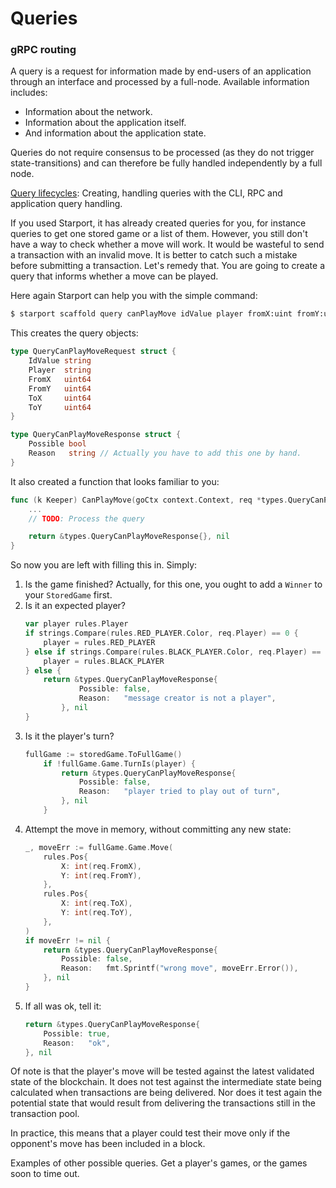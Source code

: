 # Queries

### gRPC routing

A query is a request for information made by end-users of an application through an interface and processed by a full-node. Available information includes:

* Information about the network.
* Information about the application itself.
* And information about the application state.

Queries do not require consensus to be processed (as they do not trigger state-transitions) and can therefore be fully handled independently by a full node.

<HighlightBox info=”info”>

[Query lifecycles](https://github.com/cosmos/cosmos-sdk/blob/master/docs/basics/query-lifecycle.md): Creating, handling queries with the CLI, RPC and application query handling.

</HighlightBox>

<ExpansionPanel title="Show me some code for my checkers blockchain">

If you used Starport, it has already created queries for you, for instance queries to get one stored game or a list of them. However, you still don't have a way to check whether a move will work. It would be wasteful to send a transaction with an invalid move. It is better to catch such a mistake before submitting a transaction. Let's remedy that. You are going to create a query that informs whether a move can be played.

Here again Starport can help you with the simple command:

```sh
$ starport scaffold query canPlayMove idValue player fromX:uint fromY:uint toX:uint toY:uint --module checkers --response possible:bool
```
This creates the query objects:

```go
type QueryCanPlayMoveRequest struct {
    IdValue string
    Player  string
    FromX   uint64
    FromY   uint64
    ToX     uint64
    ToY     uint64
}

type QueryCanPlayMoveResponse struct {
    Possible bool
    Reason   string // Actually you have to add this one by hand.
}
```
It also created a function that looks familiar to you:

```go
func (k Keeper) CanPlayMove(goCtx context.Context, req *types.QueryCanPlayMoveRequest) (*types.QueryCanPlayMoveResponse, error) {
    ...
    // TODO: Process the query

    return &types.QueryCanPlayMoveResponse{}, nil
}
```
So now you are left with filling this in. Simply:

1. Is the game finished? Actually, for this one, you ought to add a `Winner` to your `StoredGame` first.
2. Is it an expected player?
    ```go
    var player rules.Player
    if strings.Compare(rules.RED_PLAYER.Color, req.Player) == 0 {
        player = rules.RED_PLAYER
    } else if strings.Compare(rules.BLACK_PLAYER.Color, req.Player) == 0 {
        player = rules.BLACK_PLAYER
    } else {
        return &types.QueryCanPlayMoveResponse{
                Possible: false,
                Reason:   "message creator is not a player",
            }, nil
    }
    ```
3. Is it the player's turn?
    ```go
    fullGame := storedGame.ToFullGame()
        if !fullGame.Game.TurnIs(player) {
            return &types.QueryCanPlayMoveResponse{
                Possible: false,
                Reason:   "player tried to play out of turn",
            }, nil
        }
    ```
4. Attempt the move in memory, without committing any new state:
    ```go
    _, moveErr := fullGame.Game.Move(
        rules.Pos{
            X: int(req.FromX),
            Y: int(req.FromY),
        },
        rules.Pos{
            X: int(req.ToX),
            Y: int(req.ToY),
        },
    )
    if moveErr != nil {
        return &types.QueryCanPlayMoveResponse{
            Possible: false,
            Reason:   fmt.Sprintf("wrong move", moveErr.Error()),
        }, nil
    }
    ```
5. If all was ok, tell it:
    ```go
    return &types.QueryCanPlayMoveResponse{
        Possible: true,
        Reason:   "ok",
    }, nil
    ```
Of note is that the player's move will be tested against the latest validated state of the blockchain. It does not test against the intermediate state being calculated when transactions are being delivered. Nor does it test again the potential state that would result from delivering the transactions still in the transaction pool.

In practice, this means that a player could test their move only if the opponent's move has been included in a block.

Examples of other possible queries. Get a player's games, or the games soon to time out.

</ExpansionPanel>
